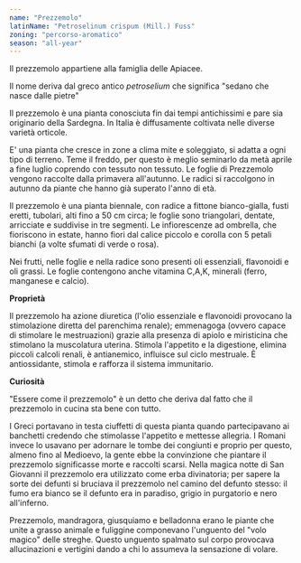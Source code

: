 ```yaml
---
name: "Prezzemolo"
latinName: "Petroselinum crispum (Mill.) Fuss"
zoning: "percorso-aromatico"
season: "all-year"
---
```


Il prezzemolo appartiene alla famiglia delle Apiacee.

Il nome deriva dal greco antico *petroselium* che significa "sedano che
nasce dalle pietre"

Il prezzemolo è una pianta conosciuta fin dai tempi antichissimi e pare
sia originario della Sardegna. In Italia è diffusamente coltivata nelle
diverse varietà orticole.

E' una pianta che cresce in zone a clima mite e soleggiato, si adatta a
ogni tipo di terreno. Teme il freddo, per questo è meglio seminarlo da
metà aprile a fine luglio coprendo con tessuto non tessuto. Le foglie
di Prezzemolo vengono raccolte dalla primavera all'autunno. Le radici si
raccolgono in autunno da piante che hanno già superato l'anno di
età.

Il prezzemolo è una pianta biennale, con radice a fittone bianco-gialla,
fusti eretti, tubolari, alti fino a 50 cm circa; le foglie sono
triangolari, dentate, arricciate e suddivise in tre segmenti. Le
infiorescenze ad ombrella, che fioriscono in estate, hanno fiori dal
calice piccolo e corolla con 5 petali bianchi (a volte sfumati di verde
o rosa).

Nei frutti, nelle foglie e nella radice sono presenti oli essenziali,
flavonoidi e oli grassi. Le foglie contengono anche vitamina C,A,K,
minerali (ferro, manganese e calcio).

**Proprietà**

Il prezzemolo ha azione diuretica (l'olio essenziale e flavonoidi
provocano la stimolazione diretta del parenchima renale); emmenagoga
(ovvero capace di stimolare le mestruazioni) grazie alla presenza di
apiolo e miristicina che stimolano la muscolatura uterina. Stimola
l'appetito e la digestione, elimina piccoli calcoli renali, è
antianemico, influisce sul ciclo mestruale. È antiossidante, stimola e
rafforza il sistema immunitario.

**Curiosità**

"Essere come il prezzemolo" è un detto che deriva dal fatto che il
prezzemolo in cucina sta bene con tutto.

I Greci portavano in testa ciuffetti di questa pianta quando
partecipavano ai banchetti credendo che stimolasse l'appetito e mettesse
allegria. I Romani invece lo usavano per adornare le tombe dei congiunti
e proprio per questo, almeno fino al Medioevo, la gente ebbe la
convinzione che piantare il prezzemolo significasse morte e raccolti
scarsi. Nella magica notte di San Giovanni il prezzemolo era utilizzato
come erba divinatoria; per sapere la sorte dei defunti si bruciava il
prezzemolo nel camino del defunto stesso: il fumo era bianco se il
defunto era in paradiso, grigio in purgatorio e nero all'inferno.

Prezzemolo, mandragora, giusquiamo e belladonna erano le piante che
unite a grasso animale e fuliggine componevano l'unguento del "volo
magico" delle streghe. Questo unguento spalmato sul corpo provocava
allucinazioni e vertigini dando a chi lo assumeva la sensazione di
volare.
